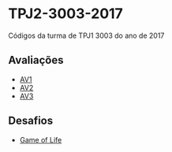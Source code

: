 # TPJ2-3003-2017
Códigos da turma de TPJ1 3003 do ano de 2017

## Avaliações

- [AV1](https://github.com/matheuslessarodrigues/TPJ2/blob/master/avaliacoes/AV1.md)
- [AV2](https://github.com/matheuslessarodrigues/TPJ2/blob/master/avaliacoes/AV2.md)
- [AV3](https://github.com/matheuslessarodrigues/3003-b3-av3)

## Desafios

- [Game of Life](https://github.com/matheuslessarodrigues/TPJ2/blob/master/desafios/game-of-life.md)

